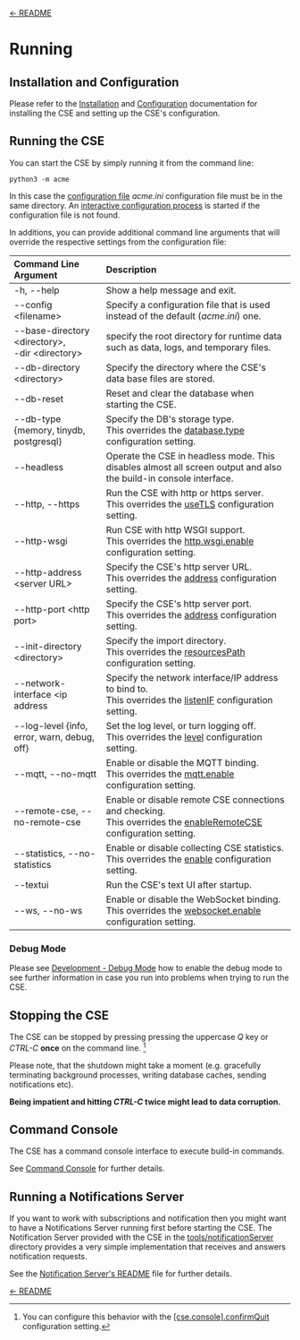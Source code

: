 [← README](../README.md) 

# Running

## Installation and Configuration

Please refer to the [Installation](Installation.md) and [Configuration](Configuration.md) documentation for
installing the CSE and setting up the CSE's configuration. 

## Running the CSE

You can start the CSE by simply running it from the command line:

	python3 -m acme

In this case the [configuration file](Configuration.md) *acme.ini* configuration file must be in the same directory. An [interactive
configuration process](Installation.md#first_setup) is started if the configuration file is not found.

In additions, you can provide additional command line arguments that will override the respective settings from the configuration file:

| Command Line Argument                                    | Description                                                                                                                                       |
|:---------------------------------------------------------|:--------------------------------------------------------------------------------------------------------------------------------------------------|
| -h, --help                                               | Show a help message and exit.                                                                                                                     |
| --config &lt;filename>                                   | Specify a configuration file that is used instead of the default (*acme.ini*) one.                                                                |
| --base-directory &lt;directory>,<br/>-dir &lt;directory> | specify the root directory for runtime data such as data, logs, and temporary files.                                                              |
| --db-directory &lt;directory>                            | Specify the directory where the CSE's data base files are stored.                                                                                 |
| --db-reset                                               | Reset and clear the database when starting the CSE.                                                                                               |
| --db-type {memory, tinydb, postgresql}                   | Specify the DB\'s storage type.<br />This overrides the [database.type](Configuration.md#database) configuration setting.                         |
| --headless                                               | Operate the CSE in headless mode. This disables almost all screen output and also the build-in console interface.                                 |
| --http, --https                                          | Run the CSE with http or https server.<br />This overrides the [useTLS](Configuration.md#security) configuration setting.                         |
| --http-wsgi                                              | Run CSE with http WSGI support.<br />This overrides the [http.wsgi.enable]() configuration setting.                                               |
| --http-address &lt;server URL>                           | Specify the CSE\'s http server URL.<br />This overrides the [address](Configuration.md#http_server) configuration setting.                        |
| --http-port &lt;http port>                               | Specify the CSE\'s http server port.<br />This overrides the [address](Configuration.md#http_port) configuration setting.                         |
| --init-directory &lt;directory>                          | Specify the import directory.<br />This overrides the [resourcesPath](Configuration.md#general) configuration setting.                            |
| --network-interface &lt;ip address                       | Specify the network interface/IP address to bind to.<br />This overrides the [listenIF](Configuration.md#server_http) configuration setting.      |
| --log-level {info, error, warn, debug, off}              | Set the log level, or turn logging off.<br />This overrides the [level](Configuration.md#logging) configuration setting.                          |
| --mqtt, --no-mqtt                                        | Enable or disable the MQTT binding.<br />This overrides the [mqtt.enable](Configuration.md#client_mqtt) configuration setting.                    |
| --remote-cse, --no-remote-cse                            | Enable or disable remote CSE connections and checking.<br />This overrides the [enableRemoteCSE](Configuration.md#general) configuration setting. |
| --statistics, --no-statistics                            | Enable or disable collecting CSE statistics.<br />This overrides the [enable](Configuration.md#statistics) configuration setting.                 |
| --textui                                                 | Run the CSE's text UI after startup.                                                                                                              |
| --ws, --no-ws                                            | Enable or disable the WebSocket binding.<br />This overrides the [websocket.enable](Configuration.md#websocket) configuration setting.            |



### Debug Mode

Please see [Development - Debug Mode](Development.md#debug-mode) how to enable the debug mode to see further information in case you run into problems when trying to run the CSE.


## Stopping the CSE

The CSE can be stopped by pressing pressing the uppercase *Q* key or *CTRL-C* **once** on the command line. [^1]

[^1]: You can configure this behavior with the [\[cse.console\].confirmQuit](Configuration.md#console) configuration setting.

Please note, that the shutdown might take a moment (e.g. gracefully terminating background processes, writing database caches, sending notifications etc). 

**Being impatient and hitting *CTRL-C* twice might lead to data corruption.**



## Command Console

The CSE has a command console interface to execute build-in commands. 

See [Command Console](Console.md) for further details.



## Running a Notifications Server

If you want to work with subscriptions and notification then you might want to have a Notifications Server running first before starting the CSE. The Notification Server provided with the CSE in the [tools/notificationServer](../tools/notificationServer) directory provides a very simple implementation that receives and answers notification requests.

See the [Notification Server's README](../tools/notificationServer/README.md) file for further details.

[← README](../README.md) 
